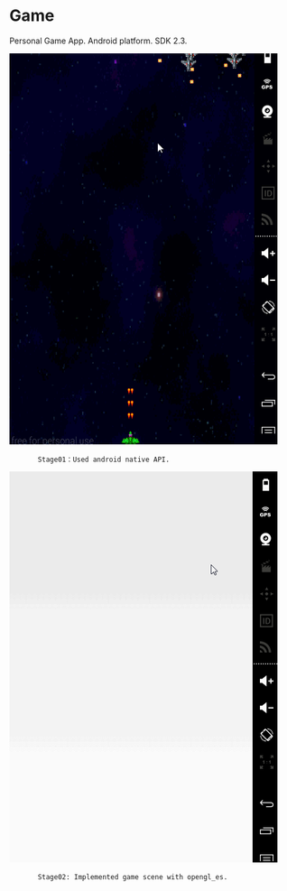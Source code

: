 Game
====

Personal Game App.
Android platform. SDK 2.3.

![imag](https://github.com/billyking/Game/raw/master/Preview/stage_01.gif)

           Stage01：Used android native API.
           
![imag](https://github.com/billyking/Game/raw/master/Preview/stage_02.gif)

           Stage02: Implemented game scene with opengl_es.
